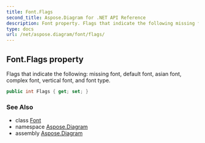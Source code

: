 ```yaml
---
title: Font.Flags
second_title: Aspose.Diagram for .NET API Reference
description: Font property. Flags that indicate the following missing font default font asian font complex font vertical font and font type
type: docs
url: /net/aspose.diagram/font/flags/
---
```

## Font.Flags property

Flags that indicate the following: missing font, default font, asian font, complex font, vertical font, and font type.

```csharp
public int Flags { get; set; }
```

### See Also

* class [Font](../)
* namespace [Aspose.Diagram](../../font/)
* assembly [Aspose.Diagram](../../../)


